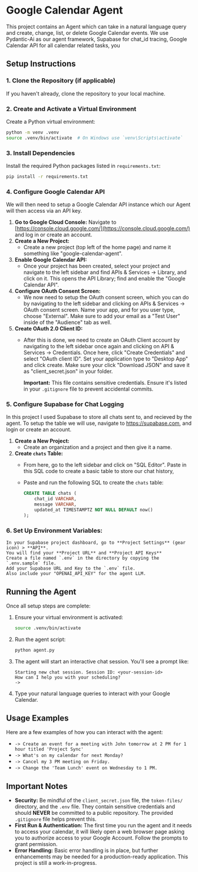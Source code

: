 # Google Calendar Agent

This project contains an Agent which can take in a natural language query and create, change, list, or delete Google Calendar events. We use Pydantic-Ai as our agent framework, Supabase for chat_id tracing, Google Calendar API for all calendar related tasks, you

## Setup Instructions

### 1. Clone the Repository (if applicable)

If you haven't already, clone the repository to your local machine.

### 2. Create and Activate a Virtual Environment

Create a Python virtual environment:

```bash
python -m venv .venv
source .venv/bin/activate  # On Windows use `venv\Scripts\activate`
```

### 3. Install Dependencies

Install the required Python packages listed in `requirements.txt`:

```bash
pip install -r requirements.txt
```

### 4. Configure Google Calendar API

We will then need to setup a Google Calendar API instance which our Agent will then access via an API key.

1.  **Go to Google Cloud Console:** Navigate to [https://console.cloud.google.com/](https://console.cloud.google.com/) and log in or create an account.
2.  **Create a New Project:**
    *   Create a new project (top left of the home page) and name it something like "google-calendar-agent".
3.  **Enable Google Calendar API:**
    *  Once your project has been created, select your project and navigate to the left sidebar and find APIs & Services -> Library, and click on it. This opens the API Library; find and enable the "Google Calendar API". 
4.  **Configure OAuth Consent Screen:**
    *  We now need to setup the OAuth consent screen, which you can do by navigating to the left sidebar and clicking on APIs & Services -> OAuth consent screen. Name your app, and for you user type, choose "External". Make sure to add your email as a "Test User" inside of the "Audience" tab as well. 
5.  **Create OAuth 2.0 Client ID:**
    *   After this is done, we need to create an OAuth Client account by navigating to the left sidebar once again and clicking on API & Services -> Credentials. Once here, click "Create Credentials" and select "OAuth client ID". Set your application type to "Desktop App" and click create. Make sure your click "Download JSON" and save it as "client_secret.json" in your folder. 

        **Important:** This file contains sensitive credentials. Ensure it's listed in your `.gitignore` file to prevent accidental commits.

### 5. Configure Supabase for Chat Logging

In this project I used Supabase to store all chats sent to, and recieved by the agent. To setup the table we will use, navigate to https://supabase.com, and login or create an account. 

1.  **Create a New Project:**
    *   Create an organization and a project and then give it a name.
2.  **Create `chats` Table:**
    *   From here, go to the left sidebar and click on "SQL Editor". Paste in this SQL code to create a basic table to store our chat history,
    *   Paste and run the following SQL to create the `chats` table:

        ```sql
        CREATE TABLE chats (
            chat_id VARCHAR,
            message VARCHAR,
            updated_at TIMESTAMPTZ NOT NULL DEFAULT now()
        );
        ```
### 6. Set Up Environment Variables:
    In your Supabase project dashboard, go to **Project Settings** (gear icon) > **API**.
    You will find your **Project URL** and **Project API Keys** 
    Create a file named `.env` in the directory by copying the `.env.sample` file.
    Add your Supabase URL and Key to the `.env` file.
    Also include your "OPENAI_API_KEY" for the agent LLM. 

## Running the Agent

Once all setup steps are complete:

1.  Ensure your virtual environment is activated:
    ```bash
    source .venv/bin/activate
    ```
2.  Run the agent script:
    ```bash
    python agent.py
    ```
3.  The agent will start an interactive chat session. You'll see a prompt like:
    ```
    Starting new chat session. Session ID: <your-session-id>
    How can I help you with your scheduling?
    -> 
    ```
4.  Type your natural language queries to interact with your Google Calendar.

## Usage Examples

Here are a few examples of how you can interact with the agent:

*   `-> Create an event for a meeting with John tomorrow at 2 PM for 1 hour titled 'Project Sync'`
*   `-> What's on my calendar for next Monday?`
*   `-> Cancel my 3 PM meeting on Friday.`
*   `-> Change the 'Team Lunch' event on Wednesday to 1 PM.`



## Important Notes

*   **Security:** Be mindful of the `client_secret.json` file, the `token-files/` directory, and the `.env` file. They contain sensitive credentials and should **NEVER** be committed to a public repository. The provided `.gitignore` file helps prevent this.
*   **First Run & Authentication:** The first time you run the agent and it needs to access your calendar, it will likely open a web browser page asking you to authorize access to your Google Account. Follow the prompts to grant permission.
*   **Error Handling:** Basic error handling is in place, but further enhancements may be needed for a production-ready application. This project is still a work-in-progress.


